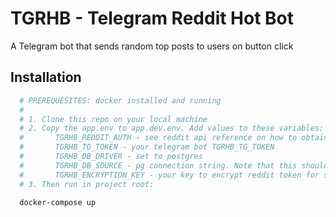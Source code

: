 
# TGRHB - Telegram Reddit Hot Bot

A Telegram bot that sends random top posts to users on button click

## Installation


```bash
  # PREREQUESITES: docker installed and running
  #
  # 1. Clone this repo on your local machine
  # 2. Copy the app.env to app.dev.env. Add values to these variables:
  #       TGRHB_REDDIT_AUTH - see reddit api reference on how to obtain install
  #       TGRHB_TG_TOKEN - your telegram bot TGRHB_TG_TOKEN
  #       TGRHB_DB_DRIVER - set to postgres
  #       TGRHB_DB_SOURCE - pg connection string. Note that this should be identical to docker compose
  #       TGRHB_ENCRYPTION_KEY - your key to encrypt reddit token for storing it. Should be 8, 16, 24 or 32 characters (bytes) long
  # 3. Then run in project root: 
  
  docker-compose up
```
    